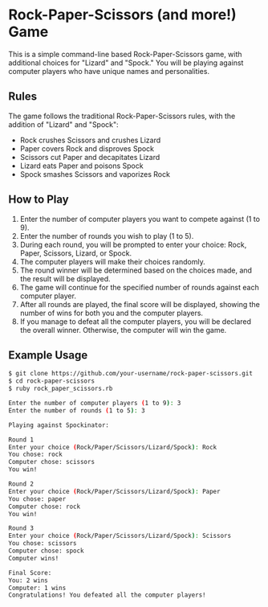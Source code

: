# Rock-Paper-Scissors (and more!) Game

This is a simple command-line based Rock-Paper-Scissors game, with additional choices for "Lizard" and "Spock." You will be playing against computer players who have unique names and personalities.

## Rules

The game follows the traditional Rock-Paper-Scissors rules, with the addition of "Lizard" and "Spock":

- Rock crushes Scissors and crushes Lizard
- Paper covers Rock and disproves Spock
- Scissors cut Paper and decapitates Lizard
- Lizard eats Paper and poisons Spock
- Spock smashes Scissors and vaporizes Rock

## How to Play

1. Enter the number of computer players you want to compete against (1 to 9).
2. Enter the number of rounds you wish to play (1 to 5).
3. During each round, you will be prompted to enter your choice: Rock, Paper, Scissors, Lizard, or Spock.
4. The computer players will make their choices randomly.
5. The round winner will be determined based on the choices made, and the result will be displayed.
6. The game will continue for the specified number of rounds against each computer player.
7. After all rounds are played, the final score will be displayed, showing the number of wins for both you and the computer players.
8. If you manage to defeat all the computer players, you will be declared the overall winner. Otherwise, the computer will win the game.

## Example Usage

```bash
$ git clone https://github.com/your-username/rock-paper-scissors.git
$ cd rock-paper-scissors
$ ruby rock_paper_scissors.rb

Enter the number of computer players (1 to 9): 3
Enter the number of rounds (1 to 5): 3

Playing against Spockinator:

Round 1
Enter your choice (Rock/Paper/Scissors/Lizard/Spock): Rock
You chose: rock
Computer chose: scissors
You win!

Round 2
Enter your choice (Rock/Paper/Scissors/Lizard/Spock): Paper
You chose: paper
Computer chose: rock
You win!

Round 3
Enter your choice (Rock/Paper/Scissors/Lizard/Spock): Scissors
You chose: scissors
Computer chose: spock
Computer wins!

Final Score:
You: 2 wins
Computer: 1 wins
Congratulations! You defeated all the computer players!
